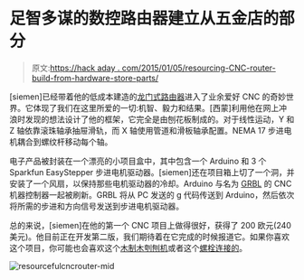 # 足智多谋的数控路由器建立从五金店的部分

> 原文:[https://hack aday . com/2015/01/05/resourcing-CNC-router-build-from-hardware-store-parts/](https://hackaday.com/2015/01/05/resourceful-cnc-router-built-from-hardware-store-parts/)

[siemen]已经带着他的低成本建造的[龙门式路由器](http://www.instructables.com/id/CHEAP-ARDUINO-CNC/?ALLSTEPS)进入了业余爱好 CNC 的奇妙世界。它体现了我们在这里所爱的一切:机智、毅力和结果。[西蒙]利用他在网上冲浪时发现的想法设计了他的框架，它完全是由刨花板制成的。对于线性运动，Y 和 Z 轴依靠滚珠轴承抽屉滑轨，而 X 轴使用管道和滑板轴承配置。NEMA 17 步进电机耦合到螺纹杆移动每个轴。

电子产品被封装在一个漂亮的小项目盒中，其中包含一个 Arduino 和 3 个 Sparkfun EasyStepper 步进电机驱动器。[siemen]还在项目箱上切了一个洞，并安装了一个风扇，以保持那些电机驱动器的冷却。Arduino 与名为 [GRBL](https://github.com/grbl/grbl) 的 CNC 机器控制器一起被刷新。GRBL 将从 PC 发送的 g 代码传送到 Arduino，然后依次将所需的步进和方向信号发送到步进电机驱动器。

总的来说，[siemen]在他的第一个 CNC 项目上做得很好，获得了 200 欧元(240 美元)。他目前正在开发第二版，我们期待着在它完成的时候报道它。如果你喜欢这个项目，你可能也会喜欢这个[木制木刳刨机](http://hackaday.com/2014/07/11/400-diy-cnc-machine-is-surprisingly-simple/)或者这个[螺栓连接的](http://hackaday.com/2011/06/07/diy-bolt-together-cnc-router/)。

![resourcefulcncrouter-mid](../Images/6fc064b0170c207cfa9a289c78cdcc7d.png)